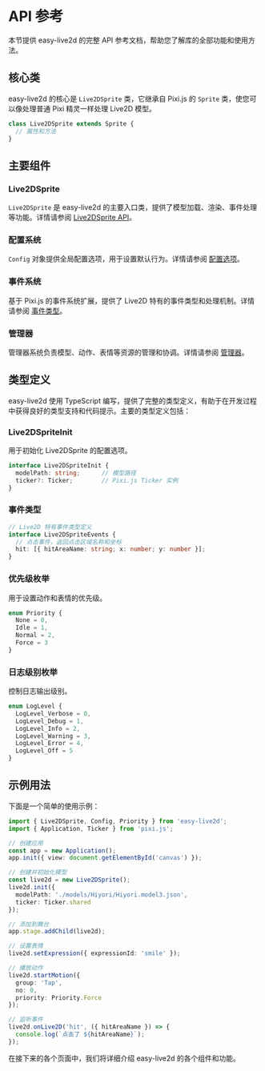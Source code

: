 # API 参考

本节提供 easy-live2d 的完整 API 参考文档，帮助您了解库的全部功能和使用方法。

## 核心类

easy-live2d 的核心是 `Live2DSprite` 类，它继承自 Pixi.js 的 `Sprite` 类，使您可以像处理普通 Pixi 精灵一样处理 Live2D 模型。

```ts
class Live2DSprite extends Sprite {
  // 属性和方法
}
```

## 主要组件

### Live2DSprite

`Live2DSprite` 是 easy-live2d 的主要入口类，提供了模型加载、渲染、事件处理等功能。详情请参阅 [Live2DSprite API](/api/live2d-sprite)。

### 配置系统

`Config` 对象提供全局配置选项，用于设置默认行为。详情请参阅 [配置选项](/api/config)。

### 事件系统

基于 Pixi.js 的事件系统扩展，提供了 Live2D 特有的事件类型和处理机制。详情请参阅 [事件类型](/api/events)。

### 管理器

管理器系统负责模型、动作、表情等资源的管理和协调。详情请参阅 [管理器](/api/managers)。

## 类型定义

easy-live2d 使用 TypeScript 编写，提供了完整的类型定义，有助于在开发过程中获得良好的类型支持和代码提示。主要的类型定义包括：

### Live2DSpriteInit

用于初始化 Live2DSprite 的配置选项。

```ts
interface Live2DSpriteInit {
  modelPath: string;      // 模型路径
  ticker?: Ticker;        // Pixi.js Ticker 实例
}
```

### 事件类型

```ts
// Live2D 特有事件类型定义
interface Live2DSpriteEvents {
  // 点击事件，返回点击区域名称和坐标
  hit: [{ hitAreaName: string; x: number; y: number }];
}
```

### 优先级枚举

用于设置动作和表情的优先级。

```ts
enum Priority {
  None = 0,
  Idle = 1,
  Normal = 2,
  Force = 3
}
```

### 日志级别枚举

控制日志输出级别。

```ts
enum LogLevel {
  LogLevel_Verbose = 0,
  LogLevel_Debug = 1,
  LogLevel_Info = 2,
  LogLevel_Warning = 3,
  LogLevel_Error = 4,
  LogLevel_Off = 5
}
```

## 示例用法

下面是一个简单的使用示例：

```ts
import { Live2DSprite, Config, Priority } from 'easy-live2d';
import { Application, Ticker } from 'pixi.js';

// 创建应用
const app = new Application();
app.init({ view: document.getElementById('canvas') });

// 创建并初始化模型
const live2d = new Live2DSprite();
live2d.init({
  modelPath: './models/Hiyori/Hiyori.model3.json',
  ticker: Ticker.shared
});

// 添加到舞台
app.stage.addChild(live2d);

// 设置表情
live2d.setExpression({ expressionId: 'smile' });

// 播放动作
live2d.startMotion({
  group: 'Tap',
  no: 0,
  priority: Priority.Force
});

// 监听事件
live2d.onLive2D('hit', ({ hitAreaName }) => {
  console.log(`点击了 ${hitAreaName}`);
});
```

在接下来的各个页面中，我们将详细介绍 easy-live2d 的各个组件和功能。